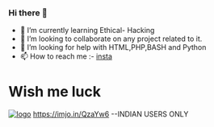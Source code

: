 ### Hi there 👋


- 🌱 I’m currently learning Ethical- Hacking
- 👯 I’m looking to collaborate on any project related to it.
- 🤔 I’m looking for help with HTML,PHP,BASH and Python
- 📫 How to reach me :-
                       [insta](https://www.instagram.com/anonymous_ashterix/)


# Wish me luck
[![logo](https://user-images.githubusercontent.com/81870774/126652344-cdf26799-1a38-4f71-a380-03dfaaa35685.png)](https://www.buymeacoffee.com/anonymous24x7)
https://imjo.in/QzaYw6   --INDIAN USERS ONLY
